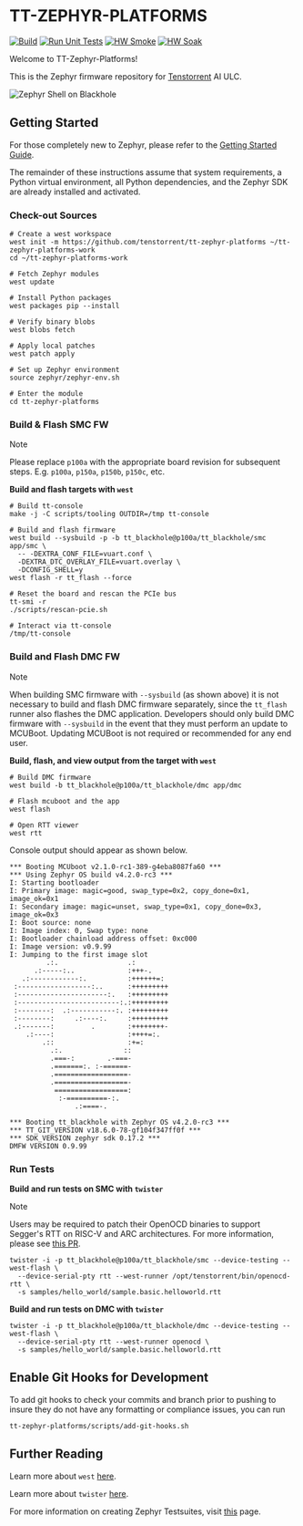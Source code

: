 # TT-ZEPHYR-PLATFORMS

[![Build](https://github.com/tenstorrent/tt-zephyr-platforms/actions/workflows/build-fw.yml/badge.svg?branch=main)](https://github.com/tenstorrent/tt-zephyr-platforms/actions/workflows/build-fw.yml)
[![Run Unit Tests](https://github.com/tenstorrent/tt-zephyr-platforms/actions/workflows/run-unit-tests.yml/badge.svg?branch=main)](https://github.com/tenstorrent/tt-zephyr-platforms/actions/workflows/run-unit-tests.yml)
[![HW Smoke](https://github.com/tenstorrent/tt-zephyr-platforms/actions/workflows/hardware-smoke.yml/badge.svg?branch=main)](https://github.com/tenstorrent/tt-zephyr-platforms/actions/workflows/hardware-smoke.yml)
[![HW Soak](https://github.com/tenstorrent/tt-zephyr-platforms/actions/workflows/hardware-long.yml/badge.svg?branch=main)](https://github.com/tenstorrent/tt-zephyr-platforms/actions/workflows/hardware-long.yml)

Welcome to TT-Zephyr-Platforms!

This is the Zephyr firmware repository for [Tenstorrent](https://tenstorrent.com) AI ULC.

![Zephyr Shell on Blackhole](./doc/img/tt-z-p-v4.2.0.gif)

## Getting Started

For those completely new to Zephyr, please refer to the
[Getting Started Guide](https://docs.zephyrproject.org/latest/develop/getting_started/index.html).

The remainder of these instructions assume that system requirements, a Python virtual environment,
all Python dependencies, and the Zephyr SDK are already installed and activated.

### Check-out Sources

```shell
# Create a west workspace
west init -m https://github.com/tenstorrent/tt-zephyr-platforms ~/tt-zephyr-platforms-work
cd ~/tt-zephyr-platforms-work

# Fetch Zephyr modules
west update

# Install Python packages
west packages pip --install

# Verify binary blobs
west blobs fetch

# Apply local patches
west patch apply

# Set up Zephyr environment
source zephyr/zephyr-env.sh

# Enter the module
cd tt-zephyr-platforms
```

### Build & Flash SMC FW

> [!NOTE]
> Please replace `p100a` with the appropriate board revision for subsequent steps.
> E.g. `p100a`, `p150a`, `p150b`, `p150c`, etc.

**Build and flash targets with `west`**

```shell
# Build tt-console
make -j -C scripts/tooling OUTDIR=/tmp tt-console

# Build and flash firmware
west build --sysbuild -p -b tt_blackhole@p100a/tt_blackhole/smc app/smc \
  -- -DEXTRA_CONF_FILE=vuart.conf \
  -DEXTRA_DTC_OVERLAY_FILE=vuart.overlay \
  -DCONFIG_SHELL=y
west flash -r tt_flash --force

# Reset the board and rescan the PCIe bus
tt-smi -r
./scripts/rescan-pcie.sh

# Interact via tt-console
/tmp/tt-console
```

### Build and Flash DMC FW

> [!NOTE]
> When building SMC firmware with `--sysbuild` (as shown above) it is not necessary to build and
> flash DMC firmware separately, since the `tt_flash` runner also flashes the DMC application.
> Developers should only build DMC firmware with `--sysbuild` in the event that they must perform
> an update to MCUBoot. Updating MCUBoot is not required or recommended for any end user.

**Build, flash, and view output from the target with `west`**
```shell
# Build DMC firmware
west build -b tt_blackhole@p100a/tt_blackhole/dmc app/dmc

# Flash mcuboot and the app
west flash

# Open RTT viewer
west rtt
```

Console output should appear as shown below.
```shell
*** Booting MCUboot v2.1.0-rc1-389-g4eba8087fa60 ***
*** Using Zephyr OS build v4.2.0-rc3 ***
I: Starting bootloader
I: Primary image: magic=good, swap_type=0x2, copy_done=0x1, image_ok=0x1
I: Secondary image: magic=unset, swap_type=0x1, copy_done=0x3, image_ok=0x3
I: Boot source: none
I: Image index: 0, Swap type: none
I: Bootloader chainload address offset: 0xc000
I: Image version: v0.9.99
I: Jumping to the first image slot
         .:.                 .:
      .:-----:..             :+++-.
   .:------------:.          :++++++=:
 :------------------:..      :+++++++++
 :----------------------:.   :+++++++++
 :-------------------------:.:+++++++++
 :--------:  .:-----------:. :+++++++++
 :--------:     .:----:.     :+++++++++
 .:-------:         .        :++++++++-
    .:----:                  :++++=:.
        .::                  :+=:
          .:.               ::
          .===-:        .-===-
          .=======:. :-======-
          .==================-
          .==================-
           ==================:
            :-==========-:.
                .:====-.

*** Booting tt_blackhole with Zephyr OS v4.2.0-rc3 ***
*** TT_GIT_VERSION v18.6.0-78-gf104f347ff0f ***
*** SDK_VERSION zephyr sdk 0.17.2 ***
DMFW VERSION 0.9.99
```

### Run Tests

**Build and run tests on SMC with `twister`**

> [!NOTE]
> Users may be required to patch their OpenOCD binaries to support Segger's RTT on RISC-V and ARC
> architectures. For more information, please see
> [this PR](https://github.com/zephyrproject-rtos/openocd/pull/66).

```shell
twister -i -p tt_blackhole@p100a/tt_blackhole/smc --device-testing --west-flash \
  --device-serial-pty rtt --west-runner /opt/tenstorrent/bin/openocd-rtt \
  -s samples/hello_world/sample.basic.helloworld.rtt
```

**Build and run tests on DMC with `twister`**

```shell
twister -i -p tt_blackhole@p100a/tt_blackhole/dmc --device-testing --west-flash \
  --device-serial-pty rtt --west-runner openocd \
  -s samples/hello_world/sample.basic.helloworld.rtt
```

## Enable Git Hooks for Development

To add git hooks to check your commits and branch prior to pushing to insure
they do not have any formatting or compliance issues, you can run

```shell
tt-zephyr-platforms/scripts/add-git-hooks.sh
```

## Further Reading

Learn more about `west`
[here](https://docs.zephyrproject.org/latest/develop/west/index.html).

Learn more about `twister`
[here](https://docs.zephyrproject.org/latest/develop/test/twister.html).

For more information on creating Zephyr Testsuites, visit
[this](https://docs.zephyrproject.org/latest/develop/test/ztest.html) page.
